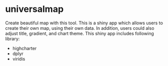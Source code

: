 # universalmap

Create beautiful map with this tool. This is a shiny app which allows users to create their own map, using their own data. In addition, users could also adjust title, gradient, and chart theme.
This shiny app includes following library: 
- highcharter
- dplyr
- viridis
